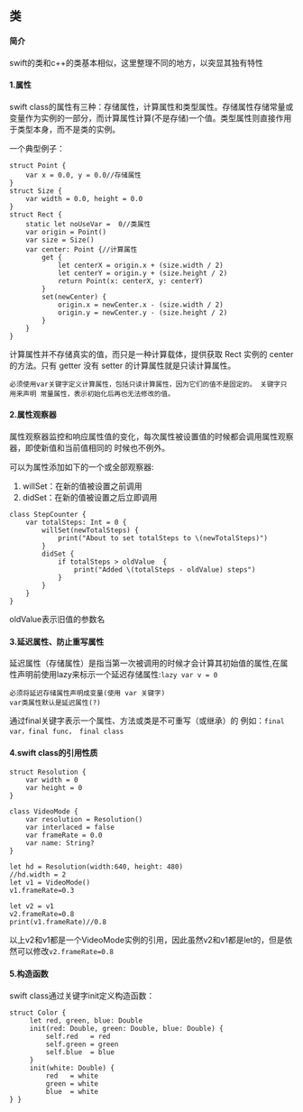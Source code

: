 
## 类

#### 简介
swift的类和c++的类基本相似，这里整理不同的地方，以突显其独有特性

#### 1.属性
swift class的属性有三种：存储属性，计算属性和类型属性。存储属性存储常量或变量作为实例的一部分，而计算属性计算(不是存储)一个值。类型属性则直接作用于类型本身，而不是类的实例。

一个典型例子：

```
struct Point {
    var x = 0.0, y = 0.0//存储属性
}
struct Size {
    var width = 0.0, height = 0.0
}
struct Rect {
    static let noUseVar =  0//类属性
    var origin = Point()
    var size = Size()
    var center: Point {//计算属性
        get {
            let centerX = origin.x + (size.width / 2)
            let centerY = origin.y + (size.height / 2)
            return Point(x: centerX, y: centerY)
        }
        set(newCenter) {
            origin.x = newCenter.x - (size.width / 2)
            origin.y = newCenter.y - (size.height / 2)
        }
    }
}
```

计算属性并不存储真实的值，而只是一种计算载体，提供获取 Rect 实例的 center 的方法。只有 getter 没有 setter 的计算属性就是只读计算属性。


```必须使用var关键字定义计算属性，包括只读计算属性，因为它们的值不是固定的。 关键字只用来声明 常量属性，表示初始化后再也无法修改的值。
```

#### 2.属性观察器
属性观察器监控和响应属性值的变化，每次属性被设置值的时候都会调用属性观察器，即使新值和当前值相同的时候也不例外。

可以为属性添加如下的一个或全部观察器:

 1. willSet：在新的值被设置之前调用
 2. didSet：在新的值被设置之后立即调用

```
class StepCounter {
    var totalSteps: Int = 0 {
        willSet(newTotalSteps) {
            print("About to set totalSteps to \(newTotalSteps)")
        }
        didSet {
            if totalSteps > oldValue  {
                print("Added \(totalSteps - oldValue) steps")
            }
        }
    }
}
```
oldValue表示旧值的参数名

#### 3.延迟属性、防止重写属性
延迟属性（存储属性）是指当第一次被调用的时候才会计算其初始值的属性,在属性声明前使用lazy来标示一个延迟存储属性:```lazy var v = 0```

```
必须将延迟存储属性声明成变量(使用 var 关键字)
var类属性默认是延迟属性(?)
```
通过final关键字表示一个属性、方法或类是不可重写（或继承）的
例如：```final var，final func， final class```

#### 4.swift class的引用性质

```
struct Resolution {
    var width = 0
    var height = 0
}

class VideoMode {
    var resolution = Resolution()
    var interlaced = false
    var frameRate = 0.0
    var name: String?
}

let hd = Resolution(width:640, height: 480)
//hd.width = 2
let v1 = VideoMode()
v1.frameRate=0.3

let v2 = v1
v2.frameRate=0.8
print(v1.frameRate)//0.8
```
以上v2和v1都是一个VideoMode实例的引用，因此虽然v2和v1都是let的，但是依然可以修改```v2.frameRate=0.8```

#### 5.构造函数
swift class通过关键字init定义构造函数：

```
struct Color {     let red, green, blue: Double     init(red: Double, green: Double, blue: Double) {         self.red   = red         self.green = green         self.blue  = blue     }     init(white: Double) {         red   = white         green = white         blue  = white} }
```
